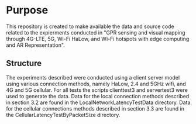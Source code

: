 # Purpose
This repository is created to make available the data and source code related to the expierments conducted in "GPR sensing and visual mapping through 4G-LTE, 5G, Wi-Fi HaLow, and Wi-Fi hotspots with edge computing and AR Representation". 

## Structure
The experiments described were conducted using a client server model using various connection methods, namely HaLow, 2.4 and 5GHz wifi, and 4G and 5G cellular. For all tests the scripts clienttest3 and servertest3 were used to generate the data. Data for the local connection methods described in section 3.2 are found in the LocalNetworkLatencyTestData directory. Data for the cellular connections methods described in section 3.3 are found in the CellularLatencyTestByPacketSize directory.
